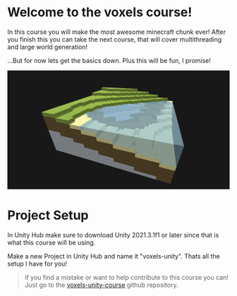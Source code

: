 # Welcome to the voxels course!
In this course you will make the most awesome minecraft chunk ever! After you finish this you can take the next course, that will cover multithreading and large world generation!

...But for now lets get the basics down. Plus this will be fun, I promise!

![](/Assets/terrain_generator_beach.png)

# Project Setup
In Unity Hub make sure to download Unity 2021.3.1f1 or later since that is what this course will be using.

Make a new Project in Unity Hub and name it "voxels-unity". Thats all the setup I have for you!

> if you find a mistake or want to help contribute to this course you can! Just go to the [voxels-unity-course](https://github.com/PaperPrototype/voxels-unity-course) github repository.